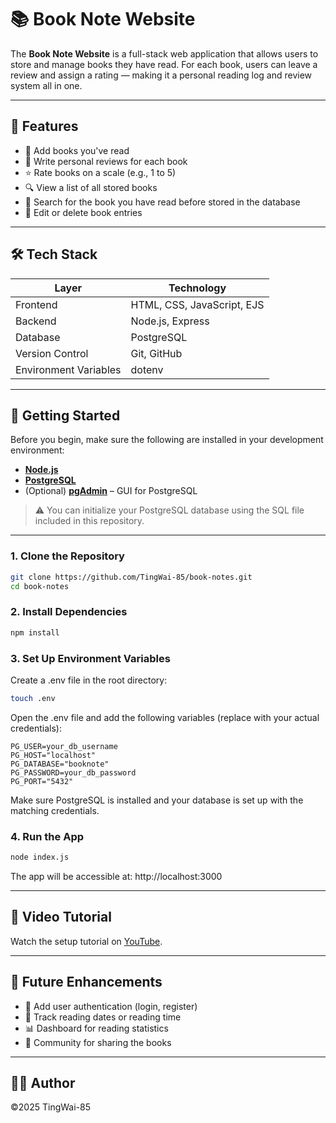 # 📚 Book Note Website

The **Book Note Website** is a full-stack web application that allows users to store and manage books they have read. For each book, users can leave a review and assign a rating — making it a personal reading log and review system all in one.

---

## 🌟 Features

- 📖 Add books you've read
- 📝 Write personal reviews for each book
- ⭐ Rate books on a scale (e.g., 1 to 5)
- 🔍 View a list of all stored books
- 🧐 Search for the book you have read before stored in the database
- 🧹 Edit or delete book entries

---

## 🛠️ Tech Stack

| Layer      | Technology                     |
|------------|--------------------------------|
| Frontend   | HTML, CSS, JavaScript, EJS     |
| Backend    | Node.js, Express               |
| Database   | PostgreSQL                     |
| Version Control | Git, GitHub               |
| Environment Variables | dotenv              |

---

## 🚀 Getting Started

Before you begin, make sure the following are installed in your development environment:

- **[Node.js](https://nodejs.org/en/download)**
- **[PostgreSQL](https://www.postgresql.org/download/)**
- (Optional) **[pgAdmin](https://www.pgadmin.org/download/)** – GUI for PostgreSQL

> ⚠️ You can initialize your PostgreSQL database using the SQL file included in this repository.

---

### 1. Clone the Repository

```bash
git clone https://github.com/TingWai-85/book-notes.git
cd book-notes
```

### 2. Install Dependencies
```bash
npm install
```

### 3. Set Up Environment Variables
Create a .env file in the root directory:
```bash
touch .env
```
Open the .env file and add the following variables (replace with your actual credentials):
```env
PG_USER=your_db_username
PG_HOST="localhost"
PG_DATABASE="booknote"
PG_PASSWORD=your_db_password
PG_PORT="5432"
```
Make sure PostgreSQL is installed and your database is set up with the matching credentials.

### 4. Run the App
```bash
node index.js
```
The app will be accessible at: http://localhost:3000

---

## 🎥 Video Tutorial

Watch the setup tutorial on [YouTube](https://www.youtube.com/watch?v=vx5v4JAE2as).

---

## 🔧 Future Enhancements

 - 🔐 Add user authentication (login, register)
 - 📅 Track reading dates or reading time
 - 📊 Dashboard for reading statistics
 - 👥 Community for sharing the books

---

## 👨‍💻 Author
©2025 TingWai-85

